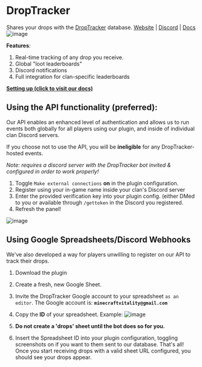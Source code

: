 
# DropTracker

Shares your drops with the [DropTracker](https://www.droptracker.io/) database.
[Website](https://www.droptracker.io/) | [Discord](https://www.droptracker.io/discord) | [Docs](https://www.droptracker.io/docs)
![image](https://github.com/joelhalen/droptracker-plugin/assets/128320003/b1c0ddb1-fab8-47a4-8af6-df6ab220060c)

**Features**:

 1. Real-time tracking of any drop you receive.
 2. Global "loot leaderboards"
 3. Discord notifications
 4. Full integration for clan-specific leaderboards


**[Setting up (click to visit our docs)](https://www.droptracker.io/docs)**
## Using the API functionality (preferred):
Our API enables an enhanced level of authentication and allows us to run events both globally for all players using our plugin, and inside of individual clan Discord servers.

If you choose not to use the API, you will be **ineligible** for any DropTracker-hosted events.

*Note: requires a discord server with the DropTracker bot invited & configured in order to work properly!*

 1. Toggle `Make external connections` **on** in the plugin configuration.
 2. Register using your in-game name inside your clan's Discord server
 3. Enter the provided verification key into your plugin config. (either DMed to you or available through `/gettoken`  in the Discord you registered.
 4. Refresh the panel!

![image](https://github.com/joelhalen/droptracker-plugin/assets/128320003/ed087120-2636-4bd6-89e7-8140ee834f74)
## Using Google Spreadsheets/Discord Webhooks


We've also developed a way for players unwilling to register on our API to track their drops.

 1. Download the plugin
 2. Create a fresh, new Google Sheet.
 3. Invite the DropTracker Google account to your spreadsheet `as an editor`. The Google account is: **`minecraftvitality@gmail.com`**
 5. Copy the **ID** of your spreadsheet. Example: ![image](https://github.com/joelhalen/droptracker-plugin/assets/128320003/80c1d95f-ac4e-473e-9b91-cf46913708ff)

 6. **Do not create a 'drops' sheet until the bot does so for you.**
 7. Insert the Spreadsheet ID into your plugin configuration, toggling screenshots on if you want to them sent to our database.
That's all! Once you start receiving drops with a valid sheet URL configured, you should see your drops appear.
